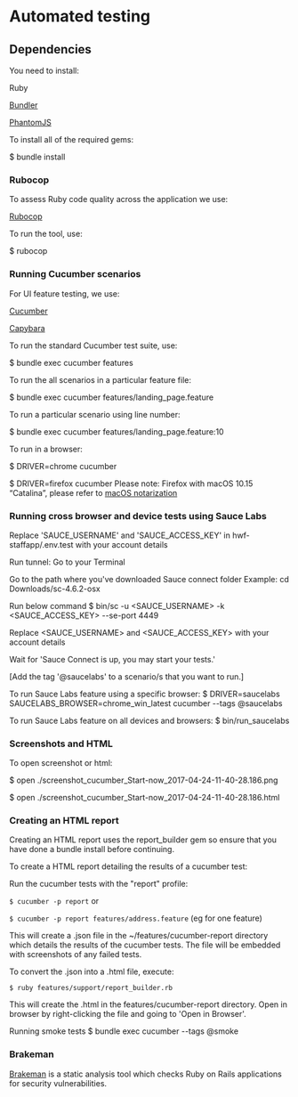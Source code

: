 # Automated testing

## Dependencies

You need to install:

Ruby

[Bundler](http://bundler.io/)

[PhantomJS](https://github.com/teampoltergeist/poltergeist#installing-phantomjs)

To install all of the required gems:

$ bundle install

### Rubocop

To assess Ruby code quality across the application we use:

[Rubocop](https://github.com/bbatsov/rubocop)

To run the tool, use:

$ rubocop

### Running Cucumber scenarios

For UI feature testing, we use:

[Cucumber](http://cukes.info/)

[Capybara](https://github.com/jnicklas/capybara)

To run the standard Cucumber test suite, use:

$ bundle exec cucumber features 

To run the all scenarios in a particular feature file:

$ bundle exec cucumber features/landing_page.feature  

To run a particular scenario using line number:

$ bundle exec cucumber features/landing_page.feature:10 

To run in a browser:

$ DRIVER=chrome cucumber

$ DRIVER=firefox cucumber
Please note: Firefox with macOS 10.15 “Catalina”, please refer to [macOS notarization](https://firefox-source-docs.mozilla.org/testing/geckodriver/Notarization.html)

### Running cross browser and device tests using Sauce Labs

Replace 'SAUCE_USERNAME' and 'SAUCE_ACCESS_KEY' in hwf-staffapp/.env.test with your account details

Run tunnel:
Go to your Terminal

Go to the path where you've downloaded Sauce connect folder
Example: cd Downloads/sc-4.6.2-osx 

Run below command 
$ bin/sc -u <SAUCE_USERNAME> -k <SAUCE_ACCESS_KEY> --se-port 4449

Replace <SAUCE_USERNAME> and <SAUCE_ACCESS_KEY> with your account details

Wait for 'Sauce Connect is up, you may start your tests.'

[Add the tag '@saucelabs' to a scenario/s that you want to run.]

To run Sauce Labs feature using a specific browser:
$ DRIVER=saucelabs SAUCELABS_BROWSER=chrome_win_latest cucumber --tags @saucelabs

To run Sauce Labs feature on all devices and browsers:
$ bin/run_saucelabs

### Screenshots and HTML

To open screenshot or html:

$ open ./screenshot_cucumber_Start-now_2017-04-24-11-40-28.186.png

$ open ./screenshot_cucumber_Start-now_2017-04-24-11-40-28.186.html

### Creating an HTML report

Creating an HTML report uses the report_builder gem so ensure that you have done a bundle install before continuing.

To create a HTML report detailing the results of a cucumber test:

Run the cucumber tests with the "report" profile:

`$ cucumber -p report` or 

`$ cucumber -p report features/address.feature` (eg for one feature)

This will create a .json file in the ~/features/cucumber-report directory which details the results of the cucumber 
tests. The file will be embedded with screenshots of any failed tests.

To convert the .json into a .html file, execute:

`$ ruby features/support/report_builder.rb`

This will create the .html in the features/cucumber-report directory. Open in browser by right-clicking the file and 
going to 'Open in Browser'. 

Running smoke tests
$ bundle exec cucumber --tags @smoke

### Brakeman

[Brakeman](https://github.com/presidentbeef/brakeman) is a static analysis tool which checks Ruby on Rails applications for security vulnerabilities.

